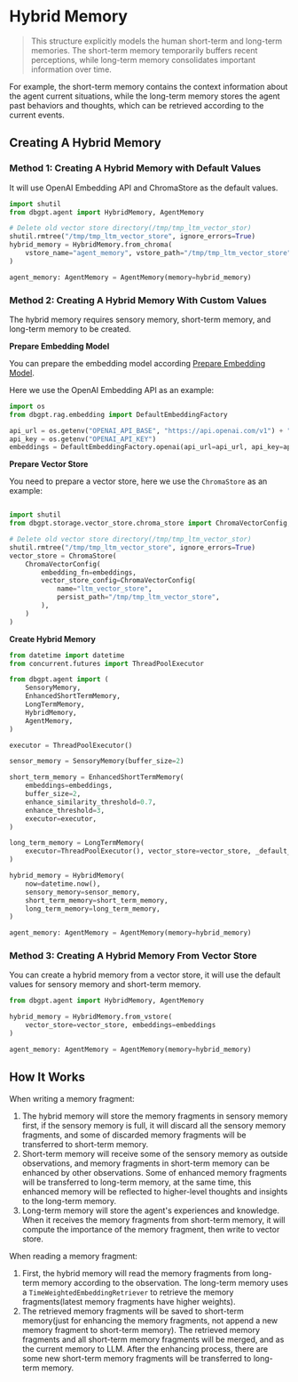 # Hybrid Memory

> This structure explicitly models the human short-term and long-term memories. The 
> short-term memory temporarily buffers recent perceptions, while long-term memory consolidates 
> important information over time.


For example, the short-term memory contains the context information about the agent current situations, 
while the long-term memory stores the agent past behaviors and thoughts, which can be retrieved according to the current events.

## Creating A Hybrid Memory

### Method 1: Creating A Hybrid Memory with Default Values

It will use OpenAI Embedding API and ChromaStore as the default values.

```python
import shutil
from dbgpt.agent import HybridMemory, AgentMemory

# Delete old vector store directory(/tmp/tmp_ltm_vector_stor)
shutil.rmtree("/tmp/tmp_ltm_vector_store", ignore_errors=True)
hybrid_memory = HybridMemory.from_chroma(
    vstore_name="agent_memory", vstore_path="/tmp/tmp_ltm_vector_store"
)

agent_memory: AgentMemory = AgentMemory(memory=hybrid_memory)
```

### Method 2: Creating A Hybrid Memory With Custom Values

The hybrid memory requires sensory memory, short-term memory, and long-term memory to be created.

**Prepare Embedding Model**

You can prepare the embedding model according [Prepare Embedding Model](./short_term_memory#prepare-embedding-model).

Here we use the OpenAI Embedding API as an example:

```python
import os
from dbgpt.rag.embedding import DefaultEmbeddingFactory

api_url = os.getenv("OPENAI_API_BASE", "https://api.openai.com/v1") + "/embeddings"
api_key = os.getenv("OPENAI_API_KEY")
embeddings = DefaultEmbeddingFactory.openai(api_url=api_url, api_key=api_key)
```
**Prepare Vector Store**

You need to prepare a vector store, here we use the `ChromaStore` as an example:
```python

import shutil
from dbgpt.storage.vector_store.chroma_store import ChromaVectorConfig, ChromaStore

# Delete old vector store directory(/tmp/tmp_ltm_vector_stor)
shutil.rmtree("/tmp/tmp_ltm_vector_store", ignore_errors=True)
vector_store = ChromaStore(
    ChromaVectorConfig(
        embedding_fn=embeddings,
        vector_store_config=ChromaVectorConfig(
            name="ltm_vector_store",
            persist_path="/tmp/tmp_ltm_vector_store",
        ),
    )
)
```

**Create Hybrid Memory**

```python
from datetime import datetime
from concurrent.futures import ThreadPoolExecutor

from dbgpt.agent import (
    SensoryMemory,
    EnhancedShortTermMemory,
    LongTermMemory,
    HybridMemory,
    AgentMemory,
)

executor = ThreadPoolExecutor()

sensor_memory = SensoryMemory(buffer_size=2)

short_term_memory = EnhancedShortTermMemory(
    embeddings=embeddings,
    buffer_size=2,
    enhance_similarity_threshold=0.7,
    enhance_threshold=3,
    executor=executor,
)

long_term_memory = LongTermMemory(
    executor=ThreadPoolExecutor(), vector_store=vector_store, _default_importance=0.5
)

hybrid_memory = HybridMemory(
    now=datetime.now(),
    sensory_memory=sensor_memory,
    short_term_memory=short_term_memory,
    long_term_memory=long_term_memory,
)

agent_memory: AgentMemory = AgentMemory(memory=hybrid_memory)
```

### Method 3: Creating A Hybrid Memory From Vector Store

You can create a hybrid memory from a vector store, it will use the default values for 
sensory memory and short-term memory.

```python
from dbgpt.agent import HybridMemory, AgentMemory

hybrid_memory = HybridMemory.from_vstore(
    vector_store=vector_store, embeddings=embeddings
)

agent_memory: AgentMemory = AgentMemory(memory=hybrid_memory)
```

## How It Works

When writing a memory fragment:
1. The hybrid memory will store the memory fragments in sensory memory first,
if the sensory memory is full, it will discard all the sensory memory fragments, and 
some of discarded memory fragments will be transferred to short-term memory.
2. Short-term memory will receive some of the sensory memory as outside observations, 
and memory fragments in short-term memory can be enhanced by other observations. Some of 
enhanced memory fragments will be transferred to long-term memory, at the same time, this
enhanced memory will be reflected to higher-level thoughts and insights to the long-term memory.
3. Long-term memory will store the agent's experiences and knowledge. When it receives the memory
fragments from short-term memory, it will compute the importance of the memory fragment, then write
to vector store.

When reading a memory fragment:
1. First, the hybrid memory will read the memory fragments from long-term memory according 
to the observation. The long-term memory uses a `TimeWeightedEmbeddingRetriever` to retrieve 
the memory fragments(latest memory fragments have higher weights).
2. The retrieved memory fragments will be saved to short-term memory(just for enhancing 
the memory fragments, not append a new memory fragment to short-term memory). The retrieved
memory fragments and all short-term memory fragments will be merged, and as the current memory to LLM.
After the enhancing process, there are some new short-term memory fragments will be transferred to long-term memory.